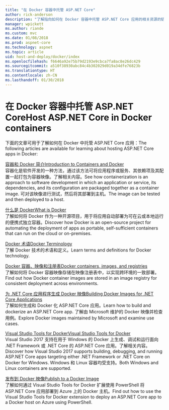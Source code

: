 ```yaml
---
title: "在 Docker 容器中托管 ASP.NET Core"
author: rick-anderson
description: "了解指向如何在 Docker 容器中托管 ASP.NET Core 应用的相关资源的链接。"
manager: wpickett
ms.author: riande
ms.custom: mvc
ms.date: 01/08/2018
ms.prod: aspnet-core
ms.technology: aspnet
ms.topic: article
uid: host-and-deploy/docker/index
ms.openlocfilehash: f6646a92e75b79d2193e9cbca7fa8ac8e26dc429
ms.sourcegitcommit: a510f38930abc84c4b302029d019a34dfe76823b
ms.translationtype: HT
ms.contentlocale: zh-CN
ms.lasthandoff: 01/30/2018
---
```

# <a name="host-aspnet-core-in-docker-containers"></a><span data-ttu-id="bc7f4-103">在 Docker 容器中托管 ASP.NET Core</span><span class="sxs-lookup"><span data-stu-id="bc7f4-103">Host ASP.NET Core in Docker containers</span></span>

<span data-ttu-id="bc7f4-104">下面的文章可用于了解如何在 Docker 中托管 ASP.NET Core 应用：</span><span class="sxs-lookup"><span data-stu-id="bc7f4-104">The following articles are available for learning about hosting ASP.NET Core apps in Docker:</span></span>

[<span data-ttu-id="bc7f4-105">容器和 Docker 简介</span><span class="sxs-lookup"><span data-stu-id="bc7f4-105">Introduction to Containers and Docker</span></span>](/dotnet/standard/microservices-architecture/container-docker-introduction/index)  
<span data-ttu-id="bc7f4-106">容器化是软件开发的一种方法，通过该方法可将应用程序或服务、其依赖项及其配置一起打包为容器映像。了解相关内容。</span><span class="sxs-lookup"><span data-stu-id="bc7f4-106">See how containerization is an approach to software development in which an application or service, its dependencies, and its configuration are packaged together as a container image.</span></span> <span data-ttu-id="bc7f4-107">可对该映像进行测试，然后将其部署到主机。</span><span class="sxs-lookup"><span data-stu-id="bc7f4-107">The image can be tested and then deployed to a host.</span></span>

[<span data-ttu-id="bc7f4-108">什么是 Docker</span><span class="sxs-lookup"><span data-stu-id="bc7f4-108">What is Docker</span></span>](/dotnet/standard/microservices-architecture/container-docker-introduction/docker-defined)  
<span data-ttu-id="bc7f4-109">了解如何将 Docker 作为一种开源项目，用于将应用自动部署为可在云或本地运行的便携式独立容器。</span><span class="sxs-lookup"><span data-stu-id="bc7f4-109">Discover how Docker is an open-source project for automating the deployment of apps as portable, self-sufficient containers that can run on the cloud or on-premises.</span></span>

[<span data-ttu-id="bc7f4-110">Docker 术语</span><span class="sxs-lookup"><span data-stu-id="bc7f4-110">Docker Terminology</span></span>](/dotnet/standard/microservices-architecture/container-docker-introduction/docker-terminology)  
<span data-ttu-id="bc7f4-111">了解 Docker 技术的术语和定义。</span><span class="sxs-lookup"><span data-stu-id="bc7f4-111">Learn terms and definitions for Docker technology.</span></span>

[<span data-ttu-id="bc7f4-112">Docker 容器、映像和注册表</span><span class="sxs-lookup"><span data-stu-id="bc7f4-112">Docker containers, images, and registries</span></span>](/dotnet/standard/microservices-architecture/container-docker-introduction/docker-containers-images-registries)  
<span data-ttu-id="bc7f4-113">了解如何将 Docker 容器映像存储在映像注册表中，以实现跨环境的一致部署。</span><span class="sxs-lookup"><span data-stu-id="bc7f4-113">Find out how Docker container images are stored in an image registry for consistent deployment across environments.</span></span>

[<span data-ttu-id="bc7f4-114">为 .NET Core 应用程序生成 Docker 映像</span><span class="sxs-lookup"><span data-stu-id="bc7f4-114">Building Docker Images for .NET Core Applications</span></span>](/dotnet/articles/core/docker/building-net-docker-images)  
<span data-ttu-id="bc7f4-115">了解如何生成和 Docker 化 ASP.NET Core 应用。</span><span class="sxs-lookup"><span data-stu-id="bc7f4-115">Learn how to build and dockerize an ASP.NET Core app.</span></span> <span data-ttu-id="bc7f4-116">了解由 Microsoft 维护的 Docker 映像并检查用例。</span><span class="sxs-lookup"><span data-stu-id="bc7f4-116">Explore Docker images maintained by Microsoft and examine use cases.</span></span>

[<span data-ttu-id="bc7f4-117">Visual Studio Tools for Docker</span><span class="sxs-lookup"><span data-stu-id="bc7f4-117">Visual Studio Tools for Docker</span></span>](xref:host-and-deploy/docker/visual-studio-tools-for-docker)  
<span data-ttu-id="bc7f4-118">Visual Studio 2017 支持在用于 Windows 的 Docker 上生成、调试和运行面向 .NET Framework 或 .NET Core 的 ASP.NET Core 应用。了解相关内容。</span><span class="sxs-lookup"><span data-stu-id="bc7f4-118">Discover how Visual Studio 2017 supports building, debugging, and running ASP.NET Core apps targeting either .NET Framework or .NET Core on Docker for Windows.</span></span> <span data-ttu-id="bc7f4-119">Windows 和 Linux 容器均受支持。</span><span class="sxs-lookup"><span data-stu-id="bc7f4-119">Both Windows and Linux containers are supported.</span></span>

[<span data-ttu-id="bc7f4-120">发布到 Docker 映像</span><span class="sxs-lookup"><span data-stu-id="bc7f4-120">Publish to a Docker Image</span></span>](/azure/vs-azure-tools-docker-hosting-web-apps-in-docker)  
<span data-ttu-id="bc7f4-121">了解如何通过 Visual Studio Tools for Docker 扩展使用 PowerShell 将 ASP.NET Core 应用部署到 Azure 上的 Docker 主机。</span><span class="sxs-lookup"><span data-stu-id="bc7f4-121">Find out how to use the Visual Studio Tools for Docker extension to deploy an ASP.NET Core app to a Docker host on Azure using PowerShell.</span></span>
